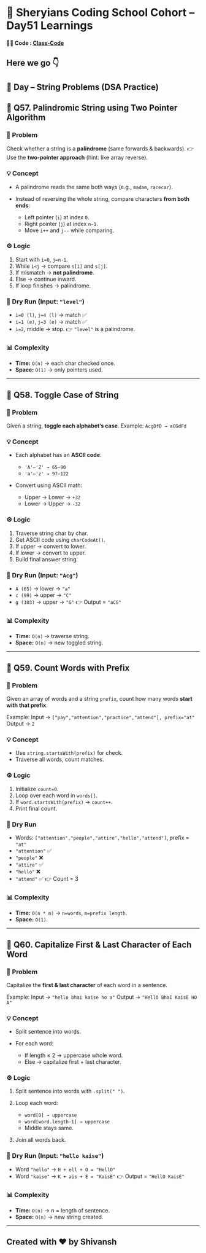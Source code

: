 # 🦁 Sheryians Coding School Cohort – Day51 Learnings

#### 🧑‍💻 Code : [Class-Code](Code/index.js)


## Here we go 👇


## 📘 Day – String Problems (DSA Practice)


## 🔹 Q57. Palindromic String using Two Pointer Algorithm

### 📝 Problem

Check whether a string is a **palindrome** (same forwards & backwards).
👉 Use the **two-pointer approach** (hint: like array reverse).

### 💡 Concept

* A palindrome reads the same both ways (e.g., `madam`, `racecar`).
* Instead of reversing the whole string, compare characters **from both ends**:

  * Left pointer (`i`) at index `0`.
  * Right pointer (`j`) at index `n-1`.
  * Move `i++` and `j--` while comparing.

### ⚙️ Logic

1. Start with `i=0`, `j=n-1`.
2. While `i<j` → compare `s[i]` and `s[j]`.
3. If mismatch → **not palindrome**.
4. Else → continue inward.
5. If loop finishes → palindrome.

### 🔄 Dry Run (Input: `"level"`)

* `i=0 (l)`, `j=4 (l)` → match ✅
* `i=1 (e)`, `j=3 (e)` → match ✅
* `i=2`, middle → stop.
  👉 `"level"` is a palindrome.

### 📊 Complexity

* **Time:** `O(n)` → each char checked once.
* **Space:** `O(1)` → only pointers used.

---

## 🔹 Q58. Toggle Case of String

### 📝 Problem

Given a string, **toggle each alphabet’s case**.
Example: `AcgDfD → aCGdFd`

### 💡 Concept

* Each alphabet has an **ASCII code**.

  * `'A'–'Z' → 65–90`
  * `'a'–'z' → 97–122`
* Convert using ASCII math:

  * Upper → Lower → `+32`
  * Lower → Upper → `-32`

### ⚙️ Logic

1. Traverse string char by char.
2. Get ASCII code using `charCodeAt()`.
3. If upper → convert to lower.
4. If lower → convert to upper.
5. Build final answer string.

### 🔄 Dry Run (Input: `"Acg"`)

* `A (65)` → lower → `"a"`
* `c (99)` → upper → `"C"`
* `g (103)` → upper → `"G"`
  👉 Output = `"aCG"`

### 📊 Complexity

* **Time:** `O(n)` → traverse string.
* **Space:** `O(n)` → new toggled string.

---

## 🔹 Q59. Count Words with Prefix

### 📝 Problem

Given an array of words and a string `prefix`, count how many words **start with that prefix**.

Example:
Input → `["pay","attention","practice","attend"], prefix="at"`
Output → `2`

### 💡 Concept

* Use `string.startsWith(prefix)` for check.
* Traverse all words, count matches.

### ⚙️ Logic

1. Initialize `count=0`.
2. Loop over each word in `words[]`.
3. If `word.startsWith(prefix)` → `count++`.
4. Print final count.

### 🔄 Dry Run

* Words: `["attention","people","attire","hello","attend"]`, prefix = `"at"`
* `"attention"` ✅
* `"people"` ❌
* `"attire"` ✅
* `"hello"` ❌
* `"attend"` ✅
  👉 Count = 3

### 📊 Complexity

* **Time:** `O(n * m)` → `n=words`, `m=prefix length`.
* **Space:** `O(1)`.

---

## 🔹 Q60. Capitalize First & Last Character of Each Word

### 📝 Problem

Capitalize the **first & last character** of each word in a sentence.

Example:
Input → `"hello bhai kaise ho a"`
Output → `"HellO BhaI KaisE HO A"`

### 💡 Concept

* Split sentence into words.
* For each word:

  * If length ≤ 2 → uppercase whole word.
  * Else → capitalize first + last character.

### ⚙️ Logic

1. Split sentence into words with `.split(" ")`.
2. Loop each word:

   * `word[0] → uppercase`
   * `word[word.length-1] → uppercase`
   * Middle stays same.
3. Join all words back.

### 🔄 Dry Run (Input: `"hello kaise"`)

* Word `"hello"` → `H + ell + O = "HellO"`
* Word `"kaise"` → `K + ais + E = "KaisE"`
  👉 Output = `"HellO KaisE"`

### 📊 Complexity

* **Time:** `O(n)` → n = length of sentence.
* **Space:** `O(n)` → new string created.

---


## Created with ❤️ by Shivansh 
